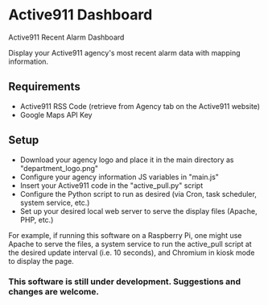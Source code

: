 # Active911 Dashboard
 Active911 Recent Alarm Dashboard

Display your Active911 agency's most recent alarm data with mapping information.

## Requirements
- Active911 RSS Code (retrieve from Agency tab on the Active911 website)
- Google Maps API Key


## Setup
- Download your agency logo and place it in the main directory as "department_logo.png"
- Configure your agency information JS variables in "main.js"
- Insert your Active911 code in the "active_pull.py" script
- Configure the Python script to run as desired (via Cron, task scheduler, system service, etc.)
- Set up your desired local web server to serve the display files (Apache, PHP, etc.)

For example, if running this software on a Raspberry Pi, one might use Apache to serve the files, a system service to run the active_pull script at the desired update interval (i.e. 10 seconds), and Chromium in kiosk mode to display the page.


### __This software is still under development. Suggestions and changes are welcome.__
